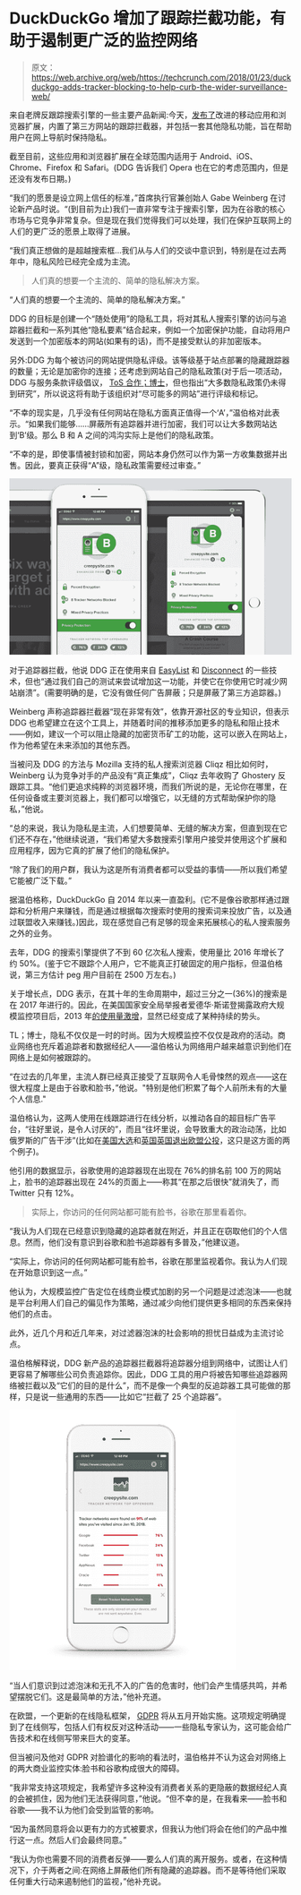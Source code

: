# DuckDuckGo 增加了跟踪拦截功能，有助于遏制更广泛的监控网络 

> 原文：<https://web.archive.org/web/https://techcrunch.com/2018/01/23/duckduckgo-adds-tracker-blocking-to-help-curb-the-wider-surveillance-web/>

来自老牌反跟踪搜索引擎的一些主要产品新闻:今天，[发布了](https://web.archive.org/web/20221206160332/https://spreadprivacy.com/p/37d8d233-6655-4807-977f-11644ddb0013/)改进的移动应用和浏览器扩展，内置了第三方网站的跟踪拦截器，并包括一套其他隐私功能，旨在帮助用户在网上导航时保持隐私。

截至目前，这些应用和浏览器扩展在全球范围内适用于 Android、iOS、Chrome、Firefox 和 Safari。(DDG 告诉我们 Opera 也在它的考虑范围内，但是还没有发布日期。)

“我们的愿景是设立网上信任的标准，”首席执行官兼创始人 Gabe Weinberg 在讨论新产品时说。“(到目前为止)我们一直非常专注于搜索引擎，因为在谷歌的核心市场与它竞争非常复杂。但是现在我们觉得我们可以处理，我们在保护互联网上的人们的更广泛的愿景上取得了进展。

“我们真正想做的是超越搜索框…我们从与人们的交谈中意识到，特别是在过去两年中，隐私风险已经完全成为主流。

> 人们真的想要一个主流的、简单的隐私解决方案。

“人们真的想要一个主流的、简单的隐私解决方案。”

DDG 的目标是创建一个“随处使用”的隐私工具，将对其私人搜索引擎的访问与追踪器拦截和一系列其他“隐私要素”结合起来，例如一个加密保护功能，自动将用户发送到一个加密版本的网站(如果有的话)，而不是接受默认的非加密版本。

另外:DDG 为每个被访问的网站提供隐私评级。该等级基于站点部署的隐藏跟踪器的数量；无论是加密你的连接；还考虑到网站自己的隐私政策(对于后一项活动，DDG 与服务条款评级倡议， [ToS 合作；博士](https://web.archive.org/web/20221206160332/https://tosdr.org/)，但也指出“大多数隐私政策仍未得到研究”，所以说这将有助于该组织对“尽可能多的网站”进行评级和标记。

“不幸的现实是，几乎没有任何网站在隐私方面真正值得一个‘A’，”温伯格对此表示。“如果我们能够……屏蔽所有追踪器并进行加密，我们可以让大多数网站达到‘B’级。那么 B 和 A 之间的鸿沟实际上是他们的隐私政策。

“不幸的是，即使事情被封锁和加密，网站本身仍然可以作为第一方收集数据并出售。因此，要真正获得“A”级，隐私政策需要经过审查。”

[![](img/a950bdabd288897336593f89eaf42831.png)](https://web.archive.org/web/20221206160332/https://beta.techcrunch.com/2018/01/23/duckduckgo-adds-tracker-blocking-to-help-curb-the-wider-surveillance-web/duckduckgo-iphone-and-ipad-ondevice/)

对于追踪器拦截，他说 DDG 正在使用来自 [EasyList](https://web.archive.org/web/20221206160332/https://easylist.to/) 和 [Disconnect](https://web.archive.org/web/20221206160332/https://disconnect.me/) 的一些技术，但也“通过我们自己的测试来尝试增加这一功能，并使它在你使用它时减少网站崩溃”。(需要明确的是，它没有做任何广告屏蔽；只是屏蔽了第三方追踪器。)

Weinberg 声称追踪器拦截器“现在非常有效”，依靠开源社区的专业知识，但表示 DDG 也希望建立在这个工具上，并随着时间的推移添加更多的隐私和阻止技术——例如，建议一个可以阻止隐藏的加密货币矿工的功能，这可以嵌入在网站上，作为他希望在未来添加的其他东西。

当被问及 DDG 的方法与 Mozilla 支持的私人搜索浏览器 Cliqz 相比如何时，Weinberg 认为竞争对手的产品没有“真正集成”，Cliqz 去年收购了 Ghostery 反跟踪工具。“他们更追求纯粹的浏览器环境，而我们所说的是，无论你在哪里，在任何设备或主要浏览器上，我们都可以增强它，以无缝的方式帮助保护你的隐私，”他说。

“总的来说，我认为隐私是主流，人们想要简单、无缝的解决方案，但直到现在它们还不存在，”他继续说道，“我们希望大多数搜索引擎用户接受并使用这个扩展和应用程序，因为它真的扩展了他们的隐私保护。

“除了我们的用户群，我认为这是所有消费者都可以受益的事情——所以我们希望它能被广泛下载。”

据温伯格称，DuckDuckGo 自 2014 年以来一直盈利。(它不是像谷歌那样通过跟踪和分析用户来赚钱，而是通过根据每次搜索时使用的搜索词来投放广告，以及通过联盟收入来赚钱。)因此，现在感觉自己有足够的现金来拓展核心的私人搜索服务之外的业务。

去年，DDG 的搜索引擎提供了不到 60 亿次私人搜索，使用量比 2016 年增长了约 50%。(鉴于它不跟踪个人用户，它不能真正打破固定的用户指标，但温伯格说，第三方估计 peg 用户目前在 2500 万左右。)

关于增长点，DDG 表示，在其十年的生命周期中，超过三分之一(36%)的搜索是在 2017 年进行的。因此，在美国国家安全局举报者爱德华·斯诺登揭露政府大规模监控项目后，2013 年[的使用量激增](https://web.archive.org/web/20221206160332/https://beta.techcrunch.com/2014/01/12/duckduckgos-popularity-exploded-in-2013-following-the-nsaprism-leaks/)，显然已经变成了某种持续的势头。

TL；博士，隐私不仅仅是一时的时尚。因为大规模监控不仅仅是政府的活动。商业网络也充斥着追踪者和数据经纪人——温伯格认为网络用户越来越意识到他们在网络上是如何被跟踪的。

“在过去的几年里，主流人群已经真正接受了互联网令人毛骨悚然的观点——这在很大程度上是由于谷歌和脸书，”他说。"特别是他们积累了每个人前所未有的大量个人信息."

温伯格认为，这两人使用在线跟踪进行在线分析，以推动各自的超目标广告平台，“往好里说，是令人讨厌的”，而且“往坏里说，会导致重大的政治动荡，比如俄罗斯的广告干涉”(比如在[美国大选](https://web.archive.org/web/20221206160332/https://beta.techcrunch.com/2017/11/22/russian-trolls/)和[英国英国退出欧盟公投](https://web.archive.org/web/20221206160332/https://beta.techcrunch.com/2018/01/18/facebook-agrees-to-take-a-deeper-look-into-russian-brexit-meddling/?ncid=mobilenavtrend)，这只是这方面的两个例子)。

他引用的数据显示，谷歌使用的追踪器现在出现在 76%的排名前 100 万的网站上，脸书的追踪器出现在 24%的页面上——称其“在那之后很快”就消失了，而 Twitter 只有 12%。

> 实际上，你访问的任何网站都可能有脸书，谷歌在那里看着你。

“我认为人们现在已经意识到隐藏的追踪者就在附近，并且正在窃取他们的个人信息。然而，他们没有意识到谷歌和脸书追踪器有多普及，”他建议道。

“实际上，你访问的任何网站都可能有脸书，谷歌在那里监视着你。我认为人们现在开始意识到这一点。”

他认为，大规模监控广告定位在线商业模式加剧的另一个问题是过滤泡沫——也就是平台利用人们自己的偏见作为策略，通过减少向他们提供更多相同的东西来保持他们的点击。

此外，近几个月和近几年来，对过滤器泡沫的社会影响的担忧日益成为主流讨论点。

温伯格解释说，DDG 新产品的追踪器拦截器将追踪器分组到网络中，试图让人们更容易了解哪些公司负责追踪你。因此，DDG 工具的用户将被告知哪些追踪器网络被拦截以及“它们的目的是什么”，而不是像一个典型的反追踪器工具可能做的那样，只是说一些通用的东西——比如它“拦截了 25 个追踪器”。

[![](img/687249550cff195d98d5e944cb25f5d8.png)](https://web.archive.org/web/20221206160332/https://beta.techcrunch.com/2018/01/23/duckduckgo-adds-tracker-blocking-to-help-curb-the-wider-surveillance-web/screen-shot-2018-01-22-at-6-15-53-pm/)

“当人们意识到过滤泡沫和无孔不入的广告的危害时，他们会产生情感共鸣，并希望摆脱它们。这是最简单的方法，”他补充道。

在欧盟，一个更新的在线隐私框架， [GDPR](https://web.archive.org/web/20221206160332/https://beta.techcrunch.com/2018/01/20/wtf-is-gdpr/) 将从五月开始实施。这项规定明确提到了在线侧写，包括人们有权反对这种活动——一些隐私专家认为，这可能会给广告技术和在线侧写带来巨大的变革。

但当被问及他对 GDPR 对脸谱化的影响的看法时，温伯格并不认为这会对网络上的两大商业监控实体:脸书和谷歌构成很大的障碍。

“我非常支持这项规定，我希望许多这种没有消费者关系的更隐蔽的数据经纪人真的会被抓住，因为他们无法获得同意，”他说。“但不幸的是，在我看来——脸书和谷歌——我不认为他们会受到监管的影响。

“因为虽然同意将会以更有力的方式被要求，但我认为他们将会在他们的产品中推行这一点。然后人们会最终同意。”

“我认为你也需要不同的消费者反弹——要么人们真的离开服务。或者，在这种情况下，介于两者之间:在网络上屏蔽他们所有隐藏的追踪器。而不是等待他们采取任何重大行动来遏制他们的监视，”他补充说。